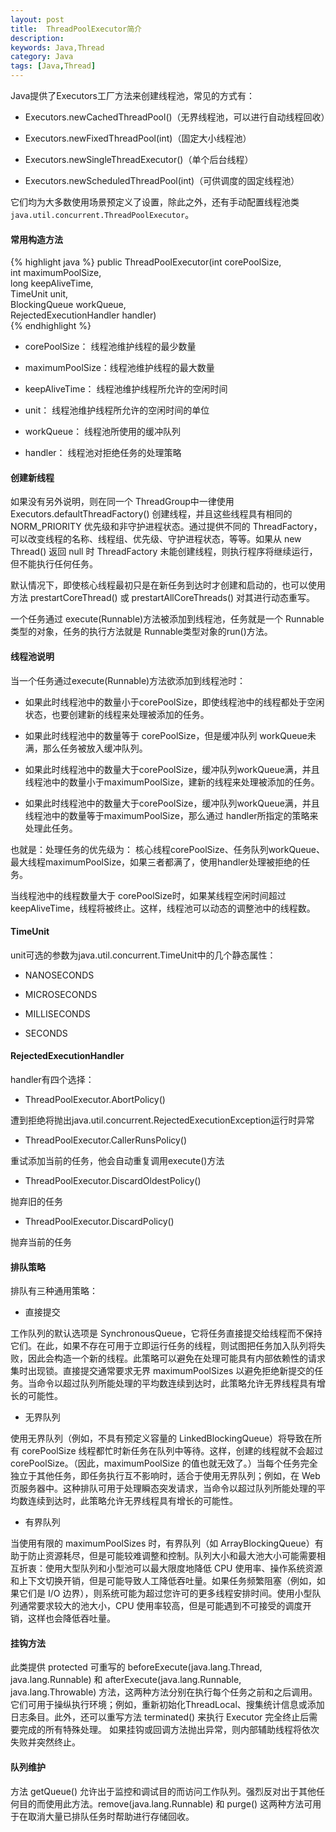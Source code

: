 ```yaml
---
layout: post
title:  ThreadPoolExecutor简介
description:
keywords: Java,Thread
category: Java
tags: [Java,Thread]
---
```


Java提供了Executors工厂方法来创建线程池，常见的方式有：

* Executors.newCachedThreadPool()（无界线程池，可以进行自动线程回收）

* Executors.newFixedThreadPool(int)（固定大小线程池）

* Executors.newSingleThreadExecutor()（单个后台线程）

* Executors.newScheduledThreadPool(int)（可供调度的固定线程池）

它们均为大多数使用场景预定义了设置，除此之外，还有手动配置线程池类`java.util.concurrent.ThreadPoolExecutor`。

<!-- more -->

#### 常用构造方法

{% highlight java %}
public ThreadPoolExecutor(int corePoolSize,  
                          int maximumPoolSize,  
                          long keepAliveTime,  
                          TimeUnit unit,  
                          BlockingQueue<Runnable> workQueue,  
                          RejectedExecutionHandler handler)  
{% endhighlight %}

* corePoolSize： 线程池维护线程的最少数量

* maximumPoolSize：线程池维护线程的最大数量

* keepAliveTime： 线程池维护线程所允许的空闲时间

* unit： 线程池维护线程所允许的空闲时间的单位

* workQueue： 线程池所使用的缓冲队列

* handler： 线程池对拒绝任务的处理策略


#### 创建新线程

如果没有另外说明，则在同一个 ThreadGroup中一律使用 Executors.defaultThreadFactory() 创建线程，并且这些线程具有相同的 NORM_PRIORITY 优先级和非守护进程状态。通过提供不同的 ThreadFactory，可以改变线程的名称、线程组、优先级、守护进程状态，等等。如果从 new Thread() 返回 null 时 ThreadFactory 未能创建线程，则执行程序将继续运行，但不能执行任何任务。

默认情况下，即使核心线程最初只是在新任务到达时才创建和启动的，也可以使用方法 prestartCoreThread() 或 prestartAllCoreThreads() 对其进行动态重写。

一个任务通过 execute(Runnable)方法被添加到线程池，任务就是一个 Runnable类型的对象，任务的执行方法就是 Runnable类型对象的run()方法。


#### 线程池说明

当一个任务通过execute(Runnable)方法欲添加到线程池时：

* 如果此时线程池中的数量小于corePoolSize，即使线程池中的线程都处于空闲状态，也要创建新的线程来处理被添加的任务。

* 如果此时线程池中的数量等于 corePoolSize，但是缓冲队列 workQueue未满，那么任务被放入缓冲队列。

* 如果此时线程池中的数量大于corePoolSize，缓冲队列workQueue满，并且线程池中的数量小于maximumPoolSize，建新的线程来处理被添加的任务。

* 如果此时线程池中的数量大于corePoolSize，缓冲队列workQueue满，并且线程池中的数量等于maximumPoolSize，那么通过 handler所指定的策略来处理此任务。

也就是：处理任务的优先级为： 核心线程corePoolSize、任务队列workQueue、最大线程maximumPoolSize，如果三者都满了，使用handler处理被拒绝的任务。

当线程池中的线程数量大于 corePoolSize时，如果某线程空闲时间超过keepAliveTime，线程将被终止。这样，线程池可以动态的调整池中的线程数。

#### TimeUnit

unit可选的参数为java.util.concurrent.TimeUnit中的几个静态属性：

* NANOSECONDS

* MICROSECONDS

* MILLISECONDS

* SECONDS

#### RejectedExecutionHandler

handler有四个选择：

* ThreadPoolExecutor.AbortPolicy()

遭到拒绝将抛出java.util.concurrent.RejectedExecutionException运行时异常

* ThreadPoolExecutor.CallerRunsPolicy()

重试添加当前的任务，他会自动重复调用execute()方法

* ThreadPoolExecutor.DiscardOldestPolicy()

抛弃旧的任务

* ThreadPoolExecutor.DiscardPolicy()

抛弃当前的任务

#### 排队策略

排队有三种通用策略：

* 直接提交

工作队列的默认选项是 SynchronousQueue，它将任务直接提交给线程而不保持它们。在此，如果不存在可用于立即运行任务的线程，则试图把任务加入队列将失败，因此会构造一个新的线程。此策略可以避免在处理可能具有内部依赖性的请求集时出现锁。直接提交通常要求无界 maximumPoolSizes 以避免拒绝新提交的任务。当命令以超过队列所能处理的平均数连续到达时，此策略允许无界线程具有增长的可能性。

* 无界队列

使用无界队列（例如，不具有预定义容量的 LinkedBlockingQueue）将导致在所有 corePoolSize 线程都忙时新任务在队列中等待。这样，创建的线程就不会超过 corePoolSize。（因此，maximumPoolSize 的值也就无效了。）当每个任务完全独立于其他任务，即任务执行互不影响时，适合于使用无界队列；例如，在 Web 页服务器中。这种排队可用于处理瞬态突发请求，当命令以超过队列所能处理的平均数连续到达时，此策略允许无界线程具有增长的可能性。

* 有界队列

当使用有限的 maximumPoolSizes 时，有界队列（如 ArrayBlockingQueue）有助于防止资源耗尽，但是可能较难调整和控制。队列大小和最大池大小可能需要相互折衷：使用大型队列和小型池可以最大限度地降低 CPU 使用率、操作系统资源和上下文切换开销，但是可能导致人工降低吞吐量。如果任务频繁阻塞（例如，如果它们是 I/O 边界），则系统可能为超过您许可的更多线程安排时间。使用小型队列通常要求较大的池大小，CPU 使用率较高，但是可能遇到不可接受的调度开销，这样也会降低吞吐量。

#### 挂钩方法

此类提供 protected 可重写的 beforeExecute(java.lang.Thread, java.lang.Runnable) 和 afterExecute(java.lang.Runnable, java.lang.Throwable) 方法，这两种方法分别在执行每个任务之前和之后调用。它们可用于操纵执行环境；例如，重新初始化ThreadLocal、搜集统计信息或添加日志条目。此外，还可以重写方法 terminated() 来执行 Executor 完全终止后需要完成的所有特殊处理。
如果挂钩或回调方法抛出异常，则内部辅助线程将依次失败并突然终止。



#### 队列维护

方法 getQueue() 允许出于监控和调试目的而访问工作队列。强烈反对出于其他任何目的而使用此方法。remove(java.lang.Runnable) 和 purge() 这两种方法可用于在取消大量已排队任务时帮助进行存储回收。
